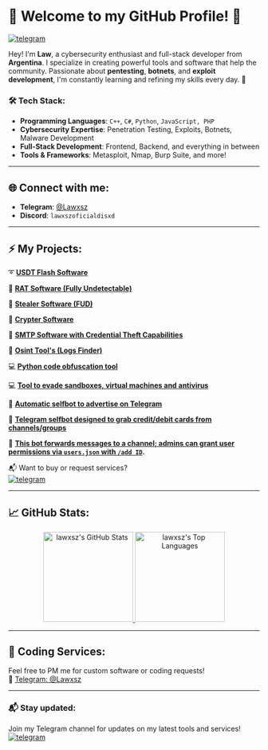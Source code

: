 # 👾 Welcome to my GitHub Profile! 👾

[![telegram](https://img.shields.io/badge/Lawxsz-2CA5E0?style=for-the-badge&logo=telegram&logoColor=white)](https://t.me/Lawxsz)&nbsp;&nbsp;&nbsp;

Hey! I'm **Law**, a cybersecurity enthusiast and full-stack developer from **Argentina**. I specialize in creating powerful tools and software that help the community. Passionate about **pentesting**, **botnets**, and **exploit development**, I'm constantly learning and refining my skills every day. 🚀

### 🛠️ **Tech Stack**:
- **Programming Languages**: `C++`, `C#`, `Python`, `JavaScript, PHP`
- **Cybersecurity Expertise**: Penetration Testing, Exploits, Botnets, Malware Development
- **Full-Stack Development**: Frontend, Backend, and everything in between
- **Tools & Frameworks**: Metasploit, Nmap, Burp Suite, and more!

---

## 🌐 **Connect with me**:
- **Telegram**: [@Lawxsz](https://t.me/Lawxsz)
- **Discord**: `lawxszoficialdisxd`

---

## ⚡ **My Projects**:
➰ **[USDT Flash Software](https://t.me/lawxsz)**  

🔱 **[RAT Software (Fully Undetectable)](https://t.me/lawxsz)**  

🔱 **[Stealer Software (FUD)](https://t.me/lawxsz)**  

🔱 **[Crypter Software](https://t.me/lawxsz)**  

🔑 **[SMTP Software with Credential Theft Capabilities](https://t.me/lawxsz)**  

🔑 **[Osint Tool's (Logs Finder)](https://github.com/Lawxsz/log-finder)**

💻 **[Python code obfuscation tool](https://github.com/Lawxsz/Py-obfuscator)**

💻 **[Tool to evade sandboxes, virtual machines and antivirus](https://github.com/Lawxsz/bypass-virus-total)**

🤖 **[Automatic selfbot to advertise on Telegram](https://github.com/Lawxsz/telegram-auto-forward-message)**

🤖 **[Telegram selfbot designed to grab credit/debit cards from channels/groups](https://github.com/Lawxsz/cc-scrapper)**

🤖 **[This bot forwards messages to a channel; admins can grant user permissions via `users.json` with `/add ID`](https://github.com/Lawxsz/telegram-repost-messages).**





📬 Want to buy or request services?  
[![telegram](https://img.shields.io/badge/-Telegram%20Channel-blue?style=for-the-badge&logo=telegram)](https://t.me/lawxszchannel)

---

## 📈 **GitHub Stats**:
<div align="center">
  <a href="https://github.com/anuraghazra/github-readme-stats">
    <img alt="lawxsz's GitHub Stats" src="https://github-readme-stats.vercel.app/api/?username=lawxsz&show_icons=true&count_private=true&theme=default&hide_border=true&bg_color=fff&title_color=00E676&icon_color=00E676" height="180px"/>
  </a>
  <a href="https://github.com/anuraghazra/github-readme-stats">
    <img alt="lawxsz's Top Languages" src="https://github-readme-stats.vercel.app/api/top-langs/?username=lawxsz&langs_count=8&layout=compact&theme=default&hide_border=true&bg_color=fff&title_color=000&icon_color=000&hide=Jupyter%20Notebook" height="180px"/>
  </a>
</div>

---

## 🎫 **Coding Services**:
Feel free to PM me for custom software or coding requests!  
📲 [Telegram: @Lawxsz](https://t.me/lawxsz)

---

### 📬 **Stay updated**:  
Join my Telegram channel for updates on my latest tools and services!  
[![telegram](https://img.shields.io/badge/-Telegram%20Channel-blue?style=for-the-badge&logo=telegram)](https://t.me/lawxszchannel)
